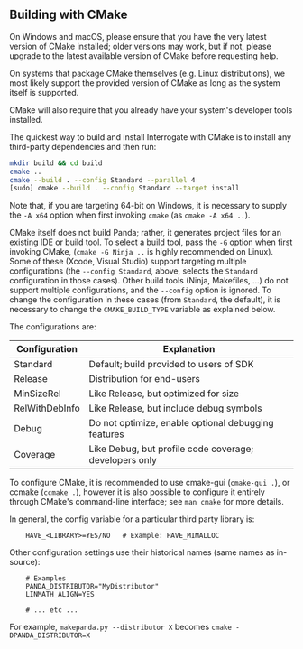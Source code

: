 Building with CMake
-------------------

On Windows and macOS, please ensure that you have the very latest version of
CMake installed; older versions may work, but if not, please upgrade to the
latest available version of CMake before requesting help.

On systems that package CMake themselves (e.g. Linux distributions), we most
likely support the provided version of CMake as long as the system itself is
supported.

CMake will also require that you already have your system's developer tools
installed.

The quickest way to build and install Interrogate with CMake is to install any
third-party dependencies and then run:
```sh
mkdir build && cd build
cmake ..
cmake --build . --config Standard --parallel 4
[sudo] cmake --build . --config Standard --target install
```

Note that, if you are targeting 64-bit on Windows, it is necessary to supply
the `-A x64` option when first invoking `cmake` (as `cmake -A x64 ..`).

CMake itself does not build Panda; rather, it generates project files for an
existing IDE or build tool. To select a build tool, pass the `-G` option when
first invoking CMake, (`cmake -G Ninja ..` is highly recommended on Linux).
Some of these (Xcode, Visual Studio) support targeting multiple configurations
(the `--config Standard`, above, selects the `Standard` configuration in those
cases). Other build tools (Ninja, Makefiles, ...) do not support multiple
configurations, and the `--config` option is ignored. To change the
configuration in these cases (from `Standard`, the default), it is necessary to
change the `CMAKE_BUILD_TYPE` variable as explained below.

The configurations are:

| Configuration  | Explanation                                            |
| -------------- | ------------------------------------------------------ |
| Standard       | Default; build provided to users of SDK                |
| Release        | Distribution for end-users                             |
| MinSizeRel     | Like Release, but optimized for size                   |
| RelWithDebInfo | Like Release, but include debug symbols                |
| Debug          | Do not optimize, enable optional debugging features    |
| Coverage       | Like Debug, but profile code coverage; developers only |

To configure CMake, it is recommended to use cmake-gui (`cmake-gui .`),
or ccmake (`ccmake .`), however it is also possible to configure it entirely
through CMake's command-line interface; see `man cmake` for more details.

In general, the config variable for a particular third party library is:
```
	HAVE_<LIBRARY>=YES/NO   # Example: HAVE_MIMALLOC
```
Other configuration settings use their historical names (same names as in-source):
```
	# Examples
	PANDA_DISTRIBUTOR="MyDistributor"
	LINMATH_ALIGN=YES

	# ... etc ...

```

For example, `makepanda.py --distributor X` becomes `cmake -DPANDA_DISTRIBUTOR=X`
